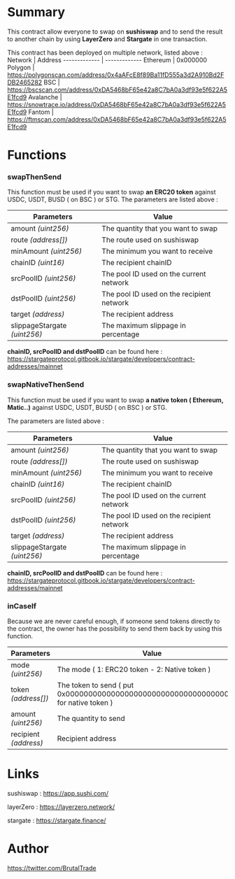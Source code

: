 # Summary

This contract allow everyone to swap on **sushiswap** and to send the result to another chain by using **LayerZero** and **Stargate** in one transaction.


This contract has been deployed on multiple network, listed above :
Network  | Address
------------- | -------------
Ethereum  | 0x000000
Polygon | https://polygonscan.com/address/0x4aAFcE8f89Ba11fD555a3d2A910Bd2FDB2465282
BSC | https://bscscan.com/address/0xDA5468bF65e42a8C7bA0a3df93e5f622A5E1fcd9
Avalanche | https://snowtrace.io/address/0xDA5468bF65e42a8C7bA0a3df93e5f622A5E1fcd9
Fantom | https://ftmscan.com/address/0xDA5468bF65e42a8C7bA0a3df93e5f622A5E1fcd9

# Functions 

### swapThenSend

This function must be used if you want to swap **an ERC20 token** against USDC, USDT, BUSD ( on BSC ) or STG.
The parameters are listed above : 

Parameters | Value
------------- | -------------
amount *(uint256)* | The quantity that you want to swap
route  *(address[])* | The route used on sushiswap 
minAmount *(uint256)* | The minimum you want to receive
chainID *(uint16)* | The recipient chainID 
srcPoolID *(uint256)* | The pool ID used on the current network
dstPoolID *(uint256)* | The pool ID used on the recipient network
target *(address)* | The recipient address
slippageStargate *(uint256)* | The maximum slippage in percentage 


**chainID, srcPoolID and dstPoolID** can be found here : https://stargateprotocol.gitbook.io/stargate/developers/contract-addresses/mainnet

### swapNativeThenSend

This function must be used if you want to swap **a native token ( Ethereum, Matic..)** against USDC, USDT, BUSD ( on BSC ) or STG.

The parameters are listed above : 

Parameters | Value
------------- | -------------
amount *(uint256)* | The quantity that you want to swap
route  *(address[])* | The route used on sushiswap 
minAmount *(uint256)* | The minimum you want to receive
chainID *(uint16)* | The recipient chainID 
srcPoolID *(uint256)* | The pool ID used on the current network
dstPoolID *(uint256)* | The pool ID used on the recipient network
target *(address)* | The recipient address
slippageStargate *(uint256)* | The maximum slippage in percentage 


**chainID, srcPoolID and dstPoolID** can be found here : https://stargateprotocol.gitbook.io/stargate/developers/contract-addresses/mainnet

### inCaseIf

Because we are never careful enough, if someone send tokens directly to the contract, the owner has the possibility to send them back by using this function.

Parameters | Value
------------- | -------------
mode *(uint256)* | The mode ( 1: ERC20 token - 2: Native token )
token  *(address[])* | The token to send ( put 0x0000000000000000000000000000000000000001 for native token )
amount *(uint256)* | The quantity to send
recipient *(address)* | Recipient address

# Links

sushiswap : https://app.sushi.com/

layerZero : https://layerzero.network/

stargate : https://stargate.finance/

# Author

https://twitter.com/BrutalTrade
